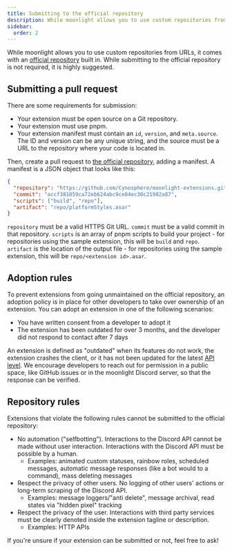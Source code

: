 ```yaml
---
title: Submitting to the official repository
description: While moonlight allows you to use custom repositories from URLs, it comes with an official repository built in.
sidebar:
  order: 2
---
```


While moonlight allows you to use custom repositories from URLs, it comes with an [official repository][extensions] built in. While submitting to the official repository is not required, it is highly suggested.

## Submitting a pull request

There are some requirements for submission:

- Your extension must be open source on a Git repository.
- Your extension must use pnpm.
- Your extension manifest must contain an `id`, `version`, and `meta.source`. The ID and version can be any unique string, and the source must be a URL to the repository where your code is located in.

Then, create a pull request to [the official repository][extensions], adding a manifest. A manifest is a JSON object that looks like this:

```json
{
  "repository": "https://github.com/Cynosphere/moonlight-extensions.git",
  "commit": "accf381859ca72eb624abc9ce04ec30c21982a87",
  "scripts": ["build", "repo"],
  "artifact": "repo/platformStyles.asar"
}
```

`repository` must be a valid HTTPS Git URL. `commit` must be a valid commit in that repository. `scripts` is an array of pnpm scripts to build your project - for repositories using the sample extension, this will be `build` and `repo`. `artifact` is the location of the output file - for repositories using the sample extension, this will be `repo/<extension id>.asar`.

## Adoption rules

To prevent extensions from going unmaintained on the official repository, an adoption policy is in place for other developers to take over ownership of an extension. You can adopt an extension in one of the following scenarios:

- You have written consent from a developer to adopt it
- The extension has been outdated for over 3 months, and the developer did not respond to contact after 7 days

An extension is defined as "outdated" when its features do not work, the extension crashes the client, or it has not been updated for the latest [API level](/ext-dev/migrating-api-levels). We encourage developers to reach out for permission in a public space, like GitHub issues or in the moonlight Discord server, so that the response can be verified.

[extensions]: <https://github.com/moonlight-mod/extensions>

## Repository rules

Extensions that violate the following rules cannot be submitted to the official repository:

- No automation ("selfbotting"). Interactions to the Discord API cannot be made without user interaction. Interactions with the Discord API must be possible by a human.
  - Examples: animated custom statuses, rainbow roles, scheduled messages, automatic message responses (like a bot would to a command), mass deleting messages
- Respect the privacy of other users. No logging of other users' actions or long-term scraping of the Discord API.
  - Examples: message loggers/"anti delete", message archival, read states via "hidden pixel" tracking
- Respect the privacy of the user. Interactions with third party services must be clearly denoted inside the extension tagline or description.
  - Examples: HTTP APIs

If you're unsure if your extension can be submitted or not, feel free to ask!
